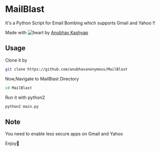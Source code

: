 # MailBlast
It's a Python Script for Email Bombing which supports Gmail and Yahoo !!

Made with ![heart](https://cloud.githubusercontent.com/assets/4301109/16754758/82e3a63c-4813-11e6-9430-6015d98aeaab.png) by <a href=https://instagram.com/anubhavanonymous>Anubhav Kashyap</a>

## Usage
Clone it by
```bash
git clone https://github.com/anubhavanonymous/MailBlast
```
Now,Navigate to MailBlast Directory
```bash
cd MailBlast
```
Run it with python2 
```bash
python2 main.py
```

## Note
You need to enable less secure apps on Gmail and Yahoo

Enjoy🌸
